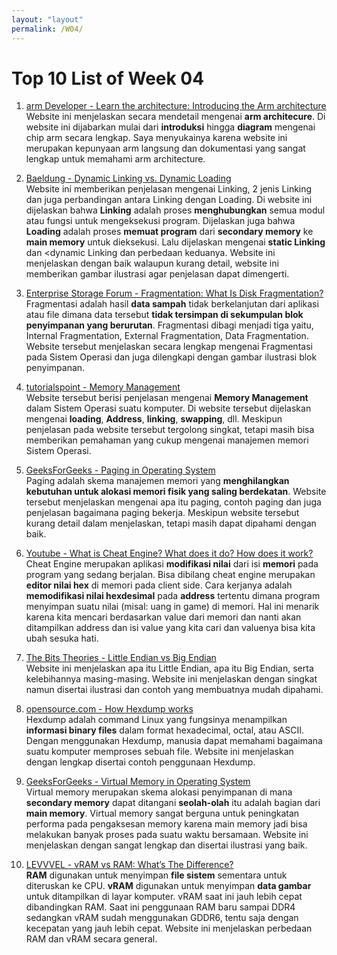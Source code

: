 ```yaml
---
layout: "layout"
permalink: /W04/
---
```


# Top 10 List of Week 04

1. [arm Developer - Learn the architecture: Introducing the Arm architecture](https://developer.arm.com/documentation/102404/0100/Development-of-the-Arm-architecture)<br>
Website ini menjelaskan secara mendetail mengenai <strong>arm architecure</strong>. 
Di website ini dijabarkan mulai dari <strong>introduksi</strong> hingga <strong>diagram</strong> mengenai chip arm secara lengkap.
Saya menyukainya karena website ini merupakan kepunyaan arm langsung dan dokumentasi yang sangat lengkap untuk memahami arm architecture.

2. [Baeldung - Dynamic Linking vs. Dynamic Loading](https://www.baeldung.com/cs/dynamic-linking-vs-dynamic-loading)<br>
Website ini memberikan penjelasan mengenai Linking, 2 jenis Linking dan juga perbandingan antara Linking dengan Loading.
Di website ini dijelaskan  bahwa <strong>Linking</strong> adalah proses <strong>menghubungkan</strong> semua modul atau fungsi untuk mengeksekusi program.
Dijelaskan juga bahwa <strong>Loading</strong> adalah proses <strong>memuat program</strong> dari <strong>secondary memory</strong> ke <strong>main memory</strong> untuk dieksekusi.
Lalu dijelaskan mengenai <strong>static Linking</strong> dan <dynamic Linking</strong> dan perbedaan keduanya.
Website ini menjelaskan dengan baik walaupun kurang detail, website ini memberikan gambar ilustrasi agar penjelasan dapat dimengerti.

3. [Enterprise Storage Forum - Fragmentation: What Is Disk Fragmentation?](https://www.enterprisestorageforum.com/management/fragmentation/)<br>
Fragmentasi adalah hasil <strong>data sampah</strong> tidak berkelanjutan dari aplikasi atau file dimana data tersebut <strong>tidak tersimpan
di sekumpulan blok penyimpanan yang berurutan</strong>.
Fragmentasi dibagi menjadi tiga yaitu, Internal Fragmentation, External Fragmentation, Data Fragmentation.
Website tersebut menjelaskan secara lengkap mengenai Fragmentasi pada Sistem Operasi dan juga dilengkapi dengan gambar ilustrasi blok penyimpanan.

4. [tutorialspoint - Memory Management](https://www.tutorialspoint.com/operating_system/os_memory_management.htm)<br>
Website tersebut berisi penjelasan mengenai <strong>Memory Management</strong> dalam Sistem Operasi suatu komputer.
Di website tersebut dijelaskan mengenai <strong>loading</strong>, <strong>Address</strong>, <strong>linking</strong>, <strong>swapping</strong>, dll.
Meskipun penjelasan pada website tersebut tergolong singkat, tetapi masih bisa memberikan pemahaman yang cukup mengenai manajemen memori Sistem Operasi.

5. [GeeksForGeeks - Paging in Operating System](https://www.geeksforgeeks.org/paging-in-operating-system/)<br>
Paging adalah skema manajemen memori yang <strong>menghilangkan kebutuhan untuk alokasi memori fisik yang saling berdekatan</strong>.
Website tersebut menjelaskan mengenai apa itu paging, contoh paging dan juga penjelasan bagaimana paging bekerja.
Meskipun website tersebut kurang detail dalam menjelaskan, tetapi masih dapat dipahami dengan baik.

6. [Youtube - What is Cheat Engine? What does it do? How does it work?](https://www.youtube.com/watch?v=yYVYJdvoI-g)<br>
Cheat Engine merupakan aplikasi <strong>modifikasi nilai</strong> dari isi <strong>memori</strong> pada program yang sedang berjalan. 
Bisa dibilang cheat engine merupakan <strong>editor nilai hex</strong> di memori pada client side.
Cara kerjanya adalah <strong>memodifikasi nilai hexdesimal</strong> pada <strong>address</strong> tertentu dimana program menyimpan suatu nilai (misal: uang in game) di memori.
Hal ini menarik karena kita mencari berdasarkan value dari memori dan nanti akan ditampilkan address dan isi value yang kita cari dan valuenya bisa kita ubah sesuka hati.

7. [The Bits Theories - Little Endian vs Big Endian](https://thebittheories.com/little-endian-vs-big-endian-b4046c63e1f2)<br>
Website ini menjelaskan apa itu Little Endian, apa itu Big Endian, serta kelebihannya masing-masing.
Website ini menjelaskan dengan singkat namun disertai ilustrasi dan contoh yang membuatnya mudah dipahami.

8. [opensource.com - How Hexdump works](https://opensource.com/article/19/8/dig-binary-files-hexdump)<br>
Hexdump adalah command Linux yang fungsinya menampilkan <strong>informasi binary files</strong> dalam format hexadecimal, octal, atau ASCII.
Dengan menggunakan Hexdump, manusia dapat memahami bagaimana suatu komputer memproses sebuah file.
Website ini menjelaskan dengan lengkap disertai contoh penggunaan Hexdump.

9. [GeeksForGeeks - Virtual Memory in Operating System](https://www.geeksforgeeks.org/virtual-memory-in-operating-system/)<br>
Virtual memory merupakan skema alokasi penyimpanan di mana <strong>secondary memory</strong> dapat ditangani <strong>seolah-olah</strong> itu adalah bagian dari <strong>main memory</strong>.
Virtual memory sangat berguna untuk peningkatan performa pada pengaksesan memory karena main memory jadi bisa melakukan banyak proses pada suatu waktu bersamaan.
Website ini menjelaskan dengan sangat lengkap dan disertai ilustrasi yang baik.

10. [LEVVVEL - vRAM vs RAM: What’s The Difference?](https://levvvel.com/vram-vs-ram/)<br>
<Strong>RAM</strong> digunakan untuk menyimpan <strong>file sistem</strong> sementara untuk diteruskan ke CPU.
<strong>vRAM</strong> digunakan untuk menyimpan <strong>data gambar</strong> untuk ditampilkan di layar komputer.
vRAM saat ini jauh lebih cepat dibandingkan RAM.
Saat ini penggunaan RAM baru sampai DDR4 sedangkan vRAM sudah menggunakan GDDR6, tentu saja dengan kecepatan yang jauh lebih cepat.
Website ini menjelaskan perbedaan RAM dan vRAM secara general.